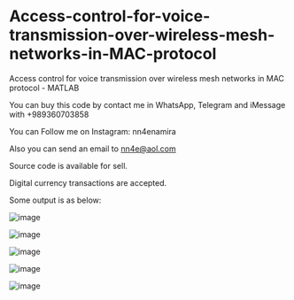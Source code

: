 # Access-control-for-voice-transmission-over-wireless-mesh-networks-in-MAC-protocol
Access control for voice transmission over wireless mesh networks in MAC protocol - MATLAB

You can buy this code by contact me in WhatsApp, Telegram and iMessage with +989360703858

You can Follow me on Instagram: nn4enamira

Also you can send an email to nn4e@aol.com

Source code is available for sell.

Digital currency transactions are accepted.

Some output is as below:

![image](https://github.com/user-attachments/assets/4861b27e-d595-4b6a-b5d8-9be794a7fa46)

![image](https://github.com/user-attachments/assets/7c121908-9001-45c5-bb4d-21aee8103cf0)

![image](https://github.com/user-attachments/assets/71907a6b-5988-4dfd-9af5-6c00ccbe9770)

![image](https://github.com/user-attachments/assets/53bf56c4-5a83-4d0e-bed6-bcf6f17b8944)

![image](https://github.com/user-attachments/assets/5b690b8e-71bf-4510-96c4-90f165aa5cd1)





